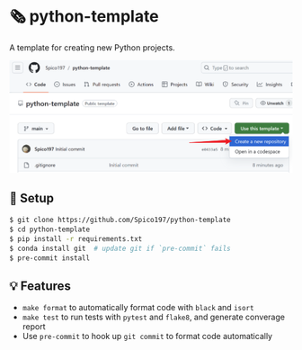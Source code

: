 # 🗞️ python-template

A template for creating new Python projects.

![Usage](./docs/figs/usage.png)

## 🌴 Setup

```bash
$ git clone https://github.com/Spico197/python-template
$ cd python-template
$ pip install -r requirements.txt
$ conda install git  # update git if `pre-commit` fails
$ pre-commit install
```

## 💡 Features

- `make format` to automatically format code with `black` and `isort`
- `make test` to run tests with `pytest` and `flake8`, and generate converage report
- Use `pre-commit` to hook up `git commit` to format code automatically
